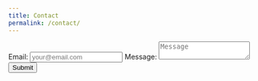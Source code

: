 ```yaml
---
title: Contact
permalink: /contact/
---
```


<!-- modify this form HTML and place wherever you want your form -->

<form id="my-form" action="https://formspree.io/f/moqyebnz" method="POST">
  <label>Email:</label>
  <input type="email" name="email" placeholder="your@email.com" />
  <label>Message:</label>
  <textarea name="message" placeholder="Message"></textarea>
  <button id="my-form-button">Submit</button>
  <p id="my-form-status"></p>
</form>

<!-- Place this script at the end of the body tag -->

<script>
    var form = document.getElementById("my-form");
    
    async function handleSubmit(event) {
      event.preventDefault();
      var status = document.getElementById("my-form-status");
      var data = new FormData(event.target);
      fetch(event.target.action, {
        method: form.method,
        body: data,
        headers: {
            'Accept': 'application/json'
        }
      }).then(response => {
        status.innerHTML = "Thanks for your submission!";
        form.reset()
      }).catch(error => {
        status.innerHTML = "Oops! There was a problem submitting your form"
      });
    }
    form.addEventListener("submit", handleSubmit)
</script>
